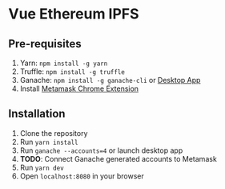 # Vue Ethereum IPFS

## Pre-requisites

1. Yarn: `npm install -g yarn`
2. Truffle: `npm install -g truffle`
3. Ganache: `npm install -g ganache-cli` or [Desktop App](http://truffleframework.com/ganache/)
4. Install [Metamask Chrome Extension](https://metamask.io/)

## Installation 

1. Clone the repository
2. Run `yarn install`
3. Run `ganache --accounts=4` or launch desktop app
4. **TODO**: Connect Ganache generated accounts to Metamask
5. Run `yarn dev`
6. Open `localhost:8080` in your browser

